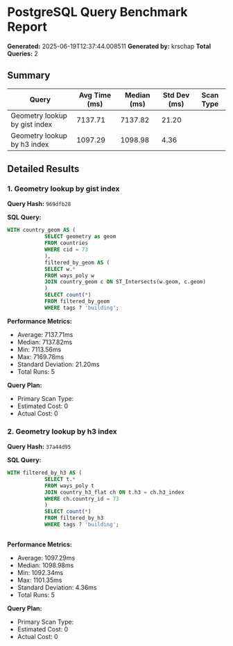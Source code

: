 # PostgreSQL Query Benchmark Report

**Generated:** 2025-06-19T12:37:44.008511
**Generated by:** krschap
**Total Queries:** 2

## Summary

| Query | Avg Time (ms) | Median (ms) | Std Dev (ms) | Scan Type |
|-------|---------------|-------------|--------------|-----------|
| Geometry lookup by gist index | 7137.71 | 7137.82 | 21.20 |  |
| Geometry lookup by h3 index | 1097.29 | 1098.98 | 4.36 |  |

## Detailed Results

### 1. Geometry lookup by gist index

**Query Hash:** `969dfb28`

**SQL Query:**
```sql
WITH country_geom AS (
            SELECT geometry as geom
            FROM countries
            WHERE cid = 73
            ),
            filtered_by_geom AS (
            SELECT w.*
            FROM ways_poly w
            JOIN country_geom c ON ST_Intersects(w.geom, c.geom)
            )
            SELECT count(*)
            FROM filtered_by_geom
            WHERE tags ? 'building';
```

**Performance Metrics:**
- Average: 7137.71ms
- Median: 7137.82ms
- Min: 7113.56ms
- Max: 7169.78ms
- Standard Deviation: 21.20ms
- Total Runs: 5

**Query Plan:**
- Primary Scan Type: 
- Estimated Cost: 0
- Actual Cost: 0

### 2. Geometry lookup by h3 index

**Query Hash:** `37a44d95`

**SQL Query:**
```sql
WITH filtered_by_h3 AS (
            SELECT t.*
            FROM ways_poly t
            JOIN country_h3_flat ch ON t.h3 = ch.h3_index
            WHERE ch.country_id = 73
            )
            SELECT count(*)
            FROM filtered_by_h3
            WHERE tags ? 'building';
            
```

**Performance Metrics:**
- Average: 1097.29ms
- Median: 1098.98ms
- Min: 1092.34ms
- Max: 1101.35ms
- Standard Deviation: 4.36ms
- Total Runs: 5

**Query Plan:**
- Primary Scan Type: 
- Estimated Cost: 0
- Actual Cost: 0
